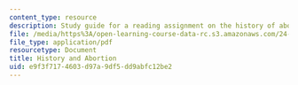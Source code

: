 ```yaml
---
content_type: resource
description: Study guide for a reading assignment on the history of abortion.
file: /media/https%3A/open-learning-course-data-rc.s3.amazonaws.com/24-06j-bioethics-spring-2009/e9f3f7174603d97a9df5dd9abfc12be2_MIT24_06Js09_study09.pdf
file_type: application/pdf
resourcetype: Document
title: History and Abortion
uid: e9f3f717-4603-d97a-9df5-dd9abfc12be2
---
```

